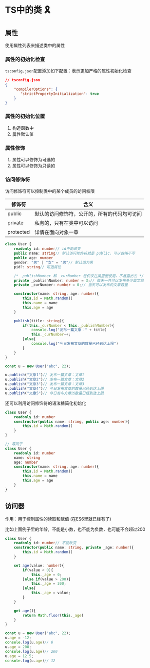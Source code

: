 # TS中的类 :reminder_ribbon:

## 属性

使用属性列表来描述类中的属性

### 属性的初始化检查

`tsconfig.json`配置添加如下配置：表示更加严格的属性初始化检查

```json
// tsconfig.json
{
    "compilerOptions": {
       "strictPropertyInitialization": true
    }
}
```

### 属性的初始化位置

1. 构造函数中
2. 属性默认值

### 属性修饰

1. 属性可以修饰为可选的
2. 属性可以修饰为只读的

### 访问修饰符

访问修饰符可以控制类中的某个成员的访问权限

| 修饰符     | 含义                                         |
| --------- | ------------------------------------------- |
| public    | 默认的访问修饰符，公开的，所有的代码均可访问        |
| private   | 私有的，只有在类中可以访问                       |
| protected | 详情在面向对象一章                              |

```ts
class User {
    readonly id: number// id不能改变
    public name: string// 默认访问修饰符就是 public，可以省略不写
    public age: number
    gender: "男" | "女" = "男"// 默认值为男
    pid?: string// 可选属性

    /* _publishNumber 和 _curNumber 是仅仅在类里面使用，不暴露出去 */
    private _publishNumber: number = 3;// 每天一共可以发布多少篇文章
    private _curNumber: number = 0;// 当天可以发布的文章数量

    constructor(name: string, age: number){
        this.id = Math.random()
        this.name = name
        this.age = age
    }

    publish(title: string){
        if(this._curNumber < this._publishNumber){
            console.log("发布一篇文章：" + title)
            this._curNumber++;
        }else{
            console.log("今日发布文章的数量已经到达上限")
        }
    }
}

const u = new User("abc", 22);

u.publish("文章1")// 发布一篇文章：文章1
u.publish("文章2")// 发布一篇文章：文章2
u.publish("文章3")// 发布一篇文章：文章3
u.publish("文章4")// 今日发布文章的数量已经到达上限
u.publish("文章5")// 今日发布文章的数量已经到达上限
```

还可以利用访问修饰符的语法糖简化初始化

```ts
class User {
    readonly id: number
    constructor(public name: string, public age: number){
        this.id = Math.random()
    }
}

// 等同于
class User {
    readonly id: number
    name: string
    age: number
    constructor(name: string, age: number){
        this.id = Math.random()
        this.name = name
        this.age = age
    }
}
```

## 访问器

作用：用于控制属性的读取和赋值 (在ES6里就已经有了)

比如上面例子里的年龄，不能是小数，也不能为负数，也可能不会超过200

```ts
class User {
    readonly id: number// 不能改变
    constructor(public name: string, private _age: number){
        this.id = Math.random()
    }

    set age(value: number){
        if(value < 0){
            this._age = 0;
        }else if(value > 200){
            this._age = 200;
        }else{
            this._age = value;
        }
    }

    get age(){
        return Math.floor(this._age)
    }
}

const u = new User("abc", 22);
u.age = -12;
console.log(u.age)// 0
u.age = 200;
console.log(u.age)// 200
u.age = 12.5;
console.log(u.age)// 12
```